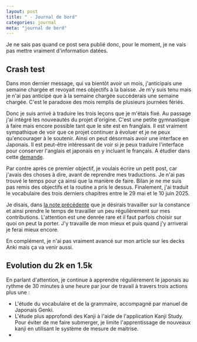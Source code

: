 ```yaml
---
layout: post
title: " - Journal de bord"
categories: journal
meta: "journal de bord"
---
```


Je ne sais pas quand ce post sera publié donc, pour le moment, je ne vais pas mettre vraiment d'information datées.

## Crash test

Dans mon dernier message, qui va bientôt avoir un mois, j'anticipais une semaine chargée et revoyait mes objectifs à la baisse. Je m'y suis tenu mais je n'ai pas anticipé que à la semaine chargée succéderais une semaine chargée. C'est le paradoxe des mois remplis de plusieurs journées fériés.

Donc je suis arrivé à traduire les trois leçons que je m'étais fixé. Au passage j'ai intégré les nouveautés du projet d'origine. C'est une petite gymnastique à faire mais encore possible tant que le site est en franglais. Il est vraiment sympathique de voir que ce projet continuer à évoluer et je ne peux qu'encourager à le soutenir. Ainsi on peut désormais avoir une interface en Japonais. Il est peut-être intéressant de voir si je peux traduire l'interface pour conserver l'anglais et japonais en y incluant le français. A étudier dans cette [demande](https://github.com/brice/genki-study-resources-fr/issues/20).

Par contre après ce premier objectif, je voulais écrire un petit post, car j'avais des choses à dire, avant de reprendre mes traductions. Je n'ai pas trouvé le temps pour ça ainsi que la manière de faire. Bilan je ne me suis pas remis des objectifs et la routine a pris le dessus. Finalement, j'ai traduit le vocabulaire des trois derniers chapitres entre le 29 mai et le 10 juin 2025.

Je disais, dans [la note précédente](https://brice.github.io/journal/journal-02/) que je désirais travailler sur la constance et ainsi prendre le temps de travailler un peu régulièrement sur mes contributions.  L'attention est une denrée rare et il faut parfois choisir sur quoi on peut la porter. J'y travaille de mon mieux et puis quand j'y arriverai je ferai mieux encore.  

En complément, je n'ai pas vraiment avancé sur mon article sur les decks Anki mais ça va venir aussi.


## Evolution du 2k en 1.5k

En parlant d'attention, je continue à apprendre régulièrement le japonais au rythme de 30 minutes à une heure par jour de travail à travers trois actions plus une : 

* L'étude du vocabulaire et de la grammaire, accompagné par manuel de Japonais Genki.
* L'étude plus approfondi des Kanji à l'aide de l'application Kanji Study. Pour éviter de me faire submerger, je limite l'apprentissage de nouveaux kanji en utilisant le système de mesure de maitrise.
* 